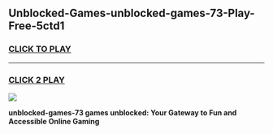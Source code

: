 
## Unblocked-Games-unblocked-games-73-Play-Free-5ctd1
<h3>
<a href="https://premium76.site?title=unblocked-games-73&ref=15A">CLICK TO PLAY</a></h3>
<hr>

<h3>
<a href="https://premium76.site?title=unblocked-games-73&ref=15A">CLICK 2 PLAY</a>
  
</h3>

<a href="https://premium76.site?title=unblocked-games-73&ref=15A"><img src="https://clearcache.store/games.png"></a>


**unblocked-games-73 games unblocked: Your Gateway to Fun and Accessible Online Gaming**
